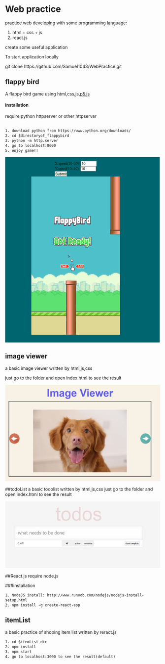 # Web practice 
practice web developing with some programming language:
1. html + css + js 
2. react.js

create some useful application

To start application locally

git clone https://<span></span>github<span></span>.com/Samuel1043/WebPractice.git



## flappy bird 
 A flappy bird game using html,css,js,[p5.js](https://p5js.org/)

#### installation
require python httpserver or other httpserver

```

1. download python from https://www.python.org/downloads/ 
2. cd $directoryof_flappybird 
3. python -m http.server
4. go to localhost:8000 
5. enjoy game!!  
```

![gif](./flappyBird/flappyanimation.gif)


## image viewer
a basic image viewer written by html,js,css

just go to the folder and open index.html to see the result

![jpg](./imageViewer/demo.jpg)

##todoList
a basic todolist written by html,js,css
just go to the folder and open index.html to see the result

![jpg](./todoList/demo.jpg)

##React.js 
require node.js

###installation
```
1. NodeJS install: http://www.runoob.com/nodejs/nodejs-install-setup.html
2. npm install -g create-react-app
```

## itemList 
a basic practice of shoping item list written by reract.js

```
1. cd $itemList_dir
2. npm install
3. npm start
4. go to localhost:3000 to see the result(default)
```



